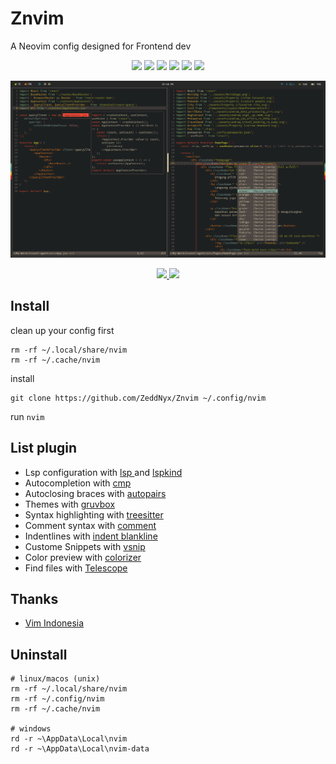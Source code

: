 # Znvim

A Neovim config designed for Frontend dev

<p align="center">
<img src="https://img.shields.io/github/badge/html?style=for-the-badge&logo=html&color=7dc4e4&logoColor=D9E0EE&labelColor=302D41"/>
<img src="https://img.shields.io/github/badge/tailwind/Znvim?style=for-the-badge&logo=tailwind&color=7dc4e4&logoColor=D9E0EE&labelColor=302D41"/>
<img src="https://img.shields.io/github/badge/javascript/Znvim?style=for-the-badge&logo=javascript&color=7dc4e4&logoColor=D9E0EE&labelColor=302D41"/>
<img src="https://img.shields.io/github/badge/typescript/Znvim?style=for-the-badge&logo=typescript&color=7dc4e4&logoColor=D9E0EE&labelColor=302D41"/>
<img src="https://img.shields.io/github/badge/reactjs/Znvim?style=for-the-badge&logo=reactjs&color=7dc4e4&logoColor=D9E0EE&labelColor=302D41"/>
<img src="https://img.shields.io/github/badge/nextjs/Znvim?style=for-the-badge&logo=nextjs&color=7dc4e4&logoColor=D9E0EE&labelColor=302D41"/>
</p>

![nvim](./preview/nvim.png)

<p align="center">
    <a href="https://github.com/Zeddnyx/Znvim">
      <img src="https://img.shields.io/github/last-commit/Zeddnyx/Znvim?style=for-the-badge&logo=github&color=7dc4e4&logoColor=D9E0EE&labelColor=302D41"/>
    </a>
    <a href="https://github.com/Zeddnyx/Znvim">
       <img src="https://img.shields.io/badge/-Neovim-green?style=for-the-badge&logo=neovim&color=7dc4e4&logoColor=D9E0EE&labelColor=302D41"/> 
    </a>
</p>

## Install

clean up your config first

```
rm -rf ~/.local/share/nvim
rm -rf ~/.cache/nvim
```

install

```
git clone https://github.com/ZeddNyx/Znvim ~/.config/nvim

```

run `nvim`

## List plugin

- Lsp configuration with [lsp ](https://github.com/neovim/nvim-lspconfig) and [lspkind](https://github.com/onsails/lspkind.nvim)
- Autocompletion with [cmp](https://github.com/hrsh7th/nvim-cmp)
- Autoclosing braces with [autopairs](https://github.com/windwp/nvim-autopairs)
- Themes with [gruvbox](https://github.com/ellisonleao/gruvbox.nvim)
- Syntax highlighting with [treesitter](https://github.com/nvim-treesitter/nvim-treesitter)
- Comment syntax with [comment](https://github.com/numToStr/Comment.nvim)
- Indentlines with [indent blankline](https://github.com/lukas-reineke/indent-blankline.nvim)
- Custome Snippets with [vsnip](https://github.com/hrsh7th/cmp-vsnip)
- Color preview with [colorizer](https://github.com/NvChad/nvim-colorizer)
- Find files with [Telescope](https://github.com/nvim-telescope/telescope.nvim)

## Thanks

- [Vim Indonesia](https://t.me/VimID)

## Uninstall

```
# linux/macos (unix)
rm -rf ~/.local/share/nvim
rm -rf ~/.config/nvim
rm -rf ~/.cache/nvim

# windows
rd -r ~\AppData\Local\nvim
rd -r ~\AppData\Local\nvim-data
```
